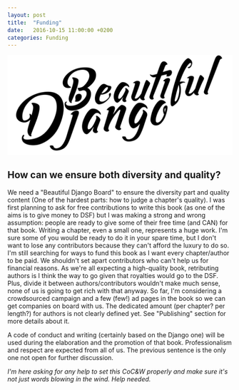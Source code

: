 ```yaml
---
layout: post
title:  "Funding"
date:   2016-10-15 11:00:00 +0200
categories: Funding
---
```


![Beautiful Django](/assets/logo/Beautiful%20Django.png)


How can we ensure both diversity and quality?
---------------------------------------------

We need a "Beautiful Django Board" to ensure the diversity part and quality content (One of the hardest parts: how to judge a chapter's quality).
I was first planning to ask for free contributions to write this book (as one of the aims is to give money to DSF) but I was making a strong and wrong assumption: people are ready to give some of their free time (and CAN) for that book. Writing a chapter, even a small one, represents a huge work. I'm sure some of you would be ready to do it in your spare time, but I don't want to lose any contributors because they can't afford the luxury to do so.
I'm still searching for ways to fund this book as I want every chapter/author to be paid. We shouldn't set apart contributors who can't help us for financial reasons. As we're all expecting a high-quality book, retributing authors is I think the way to go given that royalties would go to the DSF. Plus, divide it between authors/contributors wouldn't make much sense, none of us is going to get rich with that anyway.
So far, I'm considering a crowdsourced campaign and a few (few!) ad pages in the book so we can get companies on board with us. The dedicated amount (per chapter? per length?) for authors is not clearly defined yet. See "Publishing" section for more details about it.

A code of conduct and writing (certainly based on the Django one) will be used during the elaboration and the promotion of that book. Professionalism and respect are expected from all of us. The previous sentence is the only one not open for further discussion.

_I'm here asking for any help to set this CoC&W properly and make sure it's not just words blowing in the wind. Help needed._
